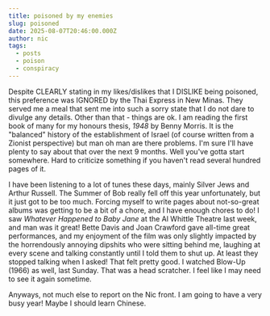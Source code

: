 ```yaml
---
title: poisoned by my enemies
slug: poisoned
date: 2025-08-07T20:46:00.000Z
author: nic
tags:
  - posts
  - poison
  - conspiracy
---
```

Despite CLEARLY stating in my likes/dislikes that I DISLIKE being poisoned, this preference was IGNORED by the Thai Express in New Minas. They served me a meal that sent me into such a sorry state that I do not dare to divulge any details. Other than that - things are ok. I am reading the first book of many for my honours thesis, *1948* by Benny Morris. It is the "balanced" history of the establishment of Israel (of course written from a Zionist perspective) but man oh man are there problems. I'm sure I'll have plenty to say about that over the next 9 months. Well you've gotta start somewhere. Hard to criticize something if you haven't read several hundred pages of it. 

I have been listening to a lot of tunes these days, mainly Silver Jews and Arthur Russell. The Summer of Bob really fell off this year unfortunately, but it just got to be too much. Forcing myself to write pages about not-so-great albums was getting to be a bit of a chore, and I have enough chores to do! I saw *Whatever Happened to Baby Jane* at the Al Whittle Theatre last week, and man was it great! Bette Davis and Joan Crawford gave all-time great performances, and my enjoyment of the film was only slightly impacted by the horrendously annoying dipshits who were sitting behind me, laughing at every scene and talking constantly until I told them to shut up. At least they stopped talking when I asked! That felt pretty good. I watched Blow-Up (1966) as well, last Sunday. That was a head scratcher. I feel like I may need to see it again sometime.  

Anyways, not much else to report on the Nic front. I am going to have a very busy year! Maybe I should learn Chinese.
